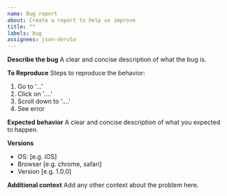 ```yaml
---
name: Bug report
about: Create a report to help us improve
title: ""
labels: bug
assignees: json-derulo
---
```


**Describe the bug**
A clear and concise description of what the bug is.

**To Reproduce**
Steps to reproduce the behavior:

1. Go to '...'
2. Click on '....'
3. Scroll down to '....'
4. See error

**Expected behavior**
A clear and concise description of what you expected to happen.

**Versions**

- OS: [e.g. iOS]
- Browser [e.g. chrome, safari]
- Version [e.g. 1.0.0]

**Additional context**
Add any other context about the problem here.
